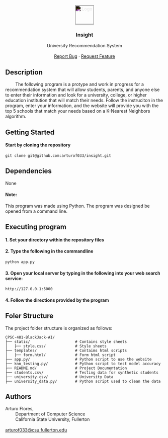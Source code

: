 
<br />
<div align="center">
<a href="https://github.com/arturof033/insight">
  <img src="./img/playing_cards.svg" alt="Logo" height="60" style="filter: invert(1);">
</a>

  <h3 align="center">Insight</h3>

  <p align="center">
    University Recommendation System
    <br />
    <br />
    <a href="https://github.com/arturof033/insight/issues/new?labels=bug&template=bug-report---.md">Report Bug</a>
    ·
    <a href="https://github.com/arturof033/insight/issues/new?labels=enhancement&template=feature-request---.md">Request Feature</a>
  </p>
</div>

## Description

&ensp;&ensp;&ensp;&ensp; 
The following program is a protype and work in progress for a recommendation system that will allow students,
    parents, and anyone else to enter their information and look for a university, college, or higher education institution that will match their needs. Follow the instruciton in the program, enter your information, and the website will provide you with the top 5 schools that match your needs based on a K-Nearest Neighbors algorithm. 

## Getting Started

#### Start by cloning the repository
```
git clone git@github.com:arturof033/insight.git
```

## Dependencies
None

#### Note:
This program was made using Python.
The program was designed be opened from a command line.

## Executing program

#### 1. Set your directory within the repository files
 
#### 2. Type the following in the commandline
```
python app.py
```

#### 3. Open your local server by typing in the following into your web search service:
```
http://127.0.0.1:5000
```

#### 4. Follow the directions provided by the program

## Foler Structure

The project folder structure is organized as follows:

```
CPSC-481-BlackJack-AI/
├── static/                    # Contains style sheets
│   ├── style.css/             # Style sheets
├── templates/                 # Contaims html scripts
│   ├── form.html/             # Form html script
├── app.py/                    # Python script to use the website
├── knn_testing.py/            # Python script to test model accuracy
├── README.md/                 # Project Documentation
├── students.csv/              # Testing data for synthetic students
├── university.csv/            # University Data
├── university_data.py/        # Python script used to clean the data

```

## Authors

Arturo Flores, <br>
&ensp;&ensp;&ensp;&ensp; 
    Department of Computer Science <br>
&ensp;&ensp;&ensp;&ensp; 
    California State University, Fullerton<br>
&ensp;&ensp;&ensp;&ensp;  
    arturof033@csu.fullerton.edu<br>